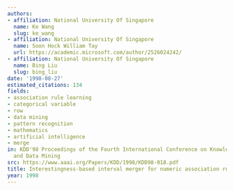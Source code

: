 ```yaml
---
authors:
- affiliation: National University Of Singapore
  name: Ke Wang
  slug: ke_wang
- affiliation: National University Of Singapore
  name: Soon Hock William Tay
  url: https://academic.microsoft.com/author/2526024242/
- affiliation: National University Of Singapore
  name: Bing Liu
  slug: bing_liu
date: '1998-08-27'
estimated_citations: 134
fields:
- association rule learning
- categorical variable
- row
- data mining
- pattern recognition
- mathematics
- artificial intelligence
- merge
in: KDD'98 Proceedings of the Fourth International Conference on Knowledge Discovery
  and Data Mining
src: https://www.aaai.org/Papers/KDD/1998/KDD98-018.pdf
title: Interestingness-based interval merger for numeric association rules
year: 1998
---
```

